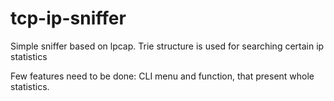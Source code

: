 # tcp-ip-sniffer
Simple sniffer based on lpcap. Trie structure is used for searching certain ip statistics

Few features need to be done: CLI menu and function, that present whole statistics.
